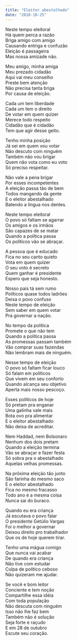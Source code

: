 ```yaml
---
title: "Eleitor abestalhado"
date: "2018-10-25"
---
```


Neste tempo eleitoral  
Há quem perca a razão  
Briga amigo com amigo  
Causando entriga e confuzão  
Eleição é passageira  
Mas nossa amizade não.  

Meu amigo, minha amiga  
Meu prezado cidadão  
Aqui vai meu conselho  
Preste bem atenção  
Não precisa tanta briga  
Por causa de eleição.  

Cada um tem liberdade  
Cada um tem o direito  
De votar em quem quizer  
Merece todo respeito  
Cidadão que é cidadão  
Tem que agir desse geito.  

Tenho minha posição  
Já sei em quem vou votar  
Não descuto com ninguém  
Também não vou brigar  
Quem não vota como eu voto  
Só preciso respeitar.  

<!-- pagebreak -->

Não vale a pena brigar  
Por esses incompetentes  
A eleição passa tão de bem  
Todos mangando da gente  
E o eleitor abestalhado  
Batendo a língua nos dentes.  

Neste tempo eleitoral  
O povo só faltam se agarrar  
Os amigos e os irmãos  
São capazes de se matar  
Quando a política passa  
Os políticos vão se abraçar.  

A pessoa que é educado  
Fica no seu canto quieto  
Vota em quem quizer  
O seu voto é secreto  
Quem ganhar é presidente  
Espero que seja honesto.  

Nosso país tá sem rumo  
Políticos quase todos ladrões  
Deixa o povo confuso  
Neste tempo de eleição  
Sem saber em quem votar  
Pra governar a nação.  

<!-- pagebreak -->

No tempo da política  
Promete o que não tem  
Quando a política passa  
As promessas passam também  
Vão comprar suas fazendas  
Não lembram mais de ninguém.  

Nesse tempo de eleição  
O povo só faltam ficar louco  
Só falam em políticos  
Que vivem em seu conforto  
Quando alcança seu objetivo  
Aperta mais nosso pescoço.  

Esses políticos de hoje  
Só pretam pra enganar  
Uma galinha vale mais  
Bota ovo pra alimentar  
E o eleitor abestalhado  
Não deixa de acreditar.  

Nem Haddad, nem Bolsonaro  
Nenhum dos dois pretam  
Quando a eleição termina  
Vão se abraçar e fazer festa  
Só sobra pra o abestalhado  
Aquelas velhas promessas.  

<!-- pagebreak -->

Na próxima eleição tão junto  
São farinha do mesmo saco  
E o eleitor abestalhado  
Fica no mesmo fracasso  
Todo ano é a mesma coisa  
Nunca sai do buraco.  

Quando eu era criança  
Já escutava o povo falar  
O presidente Getúlio Vargas  
Foi o melhor a governar  
Deixou direito pro trabalhador  
Que os de hoje querem tirar.  

Tenho uma mágua comigo  
Que nunca vai acabar  
De quando era criança  
Não tive com estudar  
Culpa de político ceboso  
Não quizeram me ajudar.  

Se você e bom leitor  
Conciente e tem noção  
Compartilhe essa idéia  
Com toda população  
Não descuta com ninguém  
Isso não lhe faz bem  
Também não é solução  
Seja forte e raçudo  
E em 28 de outubro  
Escute seu coração.
